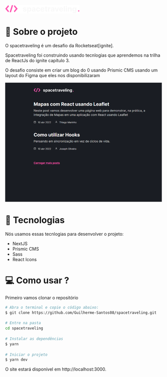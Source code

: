 <div>
  <p>
    <img src="./.github/Logo.png"/>
  </p>

# 📖 Sobre o projeto

O spacetraveling é um desafio da Rocketseat[ignite].

Spacetraveling foi construindo usando tecnlogias que aprendemos na trilha de ReactJs do ignite capítulo 3.

O desafio consiste em criar um blog do 0 usando Prismic CMS usando um layout do Figma que eles nos disponibilizaram

  <p style="margin-top: 15px;">
    <img src="./.github/print-home.png"/>
  </p>
</div>

# 🚀 Tecnologias

Nós usamos essas tecnlogias para desenvolver o projeto:

- NextJS
- Prismic CMS
- Sass
- React Icons

# 💻 Como usar ?

Primeiro vamos clonar o repositório

```bash
# Abra o terminal e copie o código abaixo:
$ git clone https://github.com/Guilherme-Santos08/spacetraveling.git

# Entre na pasta
cd spacetraveling

# Instalar as dependências
$ yarn

# Iniciar o projeto
$ yarn dev
```

O site estará disponível em http://localhost:3000.
